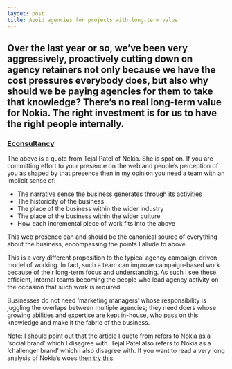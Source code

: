```yaml
---
layout: post
title: Avoid agencies for projects with long-term value
---
```


## Over the last year or so, we’ve been very aggressively, proactively cutting down on agency retainers not only because we have the cost pressures everybody does, but also why should we be paying agencies for them to take that knowledge? There’s no real long-term value for Nokia. The right investment is for us to have the right people internally.

### [Econsultancy](http://econsultancy.com/uk/blog/62030-how-to-build-a-social-brand-the-nokia-case-study)

The above is a quote from Tejal Patel of Nokia. She is spot on. If you are committing effort to your presence on the web and people’s perception of you as shaped by that presence then in my opinion you need a team with an implicit sense of:

* The narrative sense the business generates through its activities
* The historicity of the business
* The place of the business within the wider industry
* The place of the business within the wider culture
* How each incremental piece of work fits into the above

This web presence can and should be the canonical source of everything about the business, encompassing the points I allude to above. 

This is a very different proposition to the typical agency campaign-driven model of working. In fact, such a team can improve campaign-based work because of their long-term focus and understanding. As such I see these efficient, internal teams becoming the people who lead agency activity on the occasion that such work is required. 

Businesses do not need ‘marketing managers’ whose responsibility is juggling the overlaps between multiple agencies; they need doers whose growing abilities and expertise are kept in-house, who pass on this knowledge and make it the fabric of the business.

Note: I should point out that the article I quote from refers to Nokia as a ‘social brand’ which I disagree with. Tejal Patel also refers to Nokia as a ‘challenger brand’ which I also disagree with. If you want to read a very long analysis of Nokia’s woes [then try this](http://communities-dominate.blogs.com/brands/2012/07/the-sun-tzu-of-nokisoftian-microkia-mirror-mirror-on-the-wall-whose-the-baddest-of-them-all-waterloo.html).